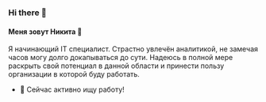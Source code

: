 ### Hi there 👋

#### Меня зовут Никита 🙋
Я начинающий IT специалист. Страстно увлечён аналитикой, не замечая часов могу долго докапываться до сути. Надеюсь в полной мере раскрыть свой потенциал в данной области и принести пользу организации в которой буду работать. 

- 🔭 Сейчас активно ищу работу! 

<!--
**nikita-vasin/nikita-vasin** is a ✨ _special_ ✨ repository because its `README.md` (this file) appears on your GitHub profile.

Here are some ideas to get you started:

- 🔭 I’m currently working on ...
- 🌱 I’m currently learning ...
- 👯 I’m looking to collaborate on ...
- 🤔 I’m looking for help with ...
- 💬 Ask me about ...
- 📫 How to reach me: ...
- 😄 Pronouns: ...
- ⚡ Fun fact: ...
-->
